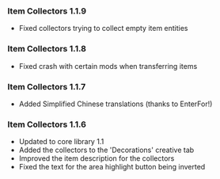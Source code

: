 ### Item Collectors 1.1.9
- Fixed collectors trying to collect empty item entities

### Item Collectors 1.1.8
- Fixed crash with certain mods when transferring items

### Item Collectors 1.1.7
- Added Simplified Chinese translations (thanks to EnterFor!)

### Item Collectors 1.1.6
- Updated to core library 1.1
- Added the collectors to the 'Decorations' creative tab
- Improved the item description for the collectors
- Fixed the text for the area highlight button being inverted
